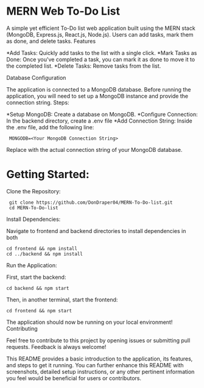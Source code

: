 # MERN Web To-Do List

A simple yet efficient To-Do list web application built using the MERN stack (MongoDB, Express.js, React.js, Node.js). Users can add tasks, mark them as done, and delete tasks.
Features

   *Add Tasks: Quickly add tasks to the list with a single click.
   *Mark Tasks as Done: Once you've completed a task, you can mark it as done to move it to the completed list.
   *Delete Tasks: Remove tasks from the list.

Database Configuration

The application is connected to a MongoDB database. Before running the application, you will need to set up a MongoDB instance and provide the connection string.
Steps:

   *Setup MongoDB: Create a database on MongoDB.
   *Configure Connection: In the backend directory, create a .env file
   *Add Connection String: Inside the .env file, add the following line:
   
     MONGODB=<Your MongoDB Connection String>

Replace <Your MongoDB Connection String> with the actual connection string of your MongoDB database.

# Getting Started:

Clone the Repository:

     git clone https://github.com/DonDraper04/MERN-To-Do-list.git
     cd MERN-To-Do-list

Install Dependencies:

Navigate to frontend and backend directories to install dependencies in both

    cd frontend && npm install
    cd ../backend && npm install

Run the Application:

First, start the backend:

    cd backend && npm start

Then, in another terminal, start the frontend:

    cd frontend && npm start

The application should now be running on your local environment!
Contributing

Feel free to contribute to this project by opening issues or submitting pull requests. Feedback is always welcome!

This README provides a basic introduction to the application, its features, and steps to get it running. You can further enhance this README with screenshots, detailed setup instructions, or any other pertinent information you feel would be beneficial for users or contributors.
